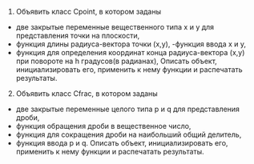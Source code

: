1. Объявить класс Cpoint, в котором заданы
- две закрытые переменные вещественного типа x и y для представления точки
на плоскости,
- функция длины радиуса-вектора точки (x,y),
-функция ввода x и y,
- функция для определения координат конца радиуса-вектора (x,y) при повороте
на h градусов(в радианах),
Описать объект, инициализировать его, применить к нему функции и
распечатать результаты.
2. Объявить класс Cfrac, в котором заданы
- две закрытые переменные целого типа p и q для представления дроби,
- функция обращения дроби в вещественное число,
- функция для сокращения дроби на наибольший общий делитель,
- функция ввода p и q.
Описать объект, инициализировать его, применить к нему функции и
распечатать результаты.
